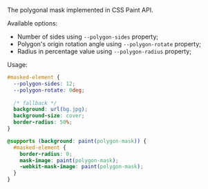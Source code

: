 The polygonal mask implemented in CSS Paint API.

Available options:

- Number of sides using `--polygon-sides` property;
- Polygon's origin rotation angle using `--polygon-rotate` property;
- Radius in percentage value using `--polygon-radius` property;

Usage:

```css
#masked-element {
  --polygon-sides: 12;
  --polygon-rotate: 0deg;
  
  /* fallback */
  background: url(bg.jpg);
  background-size: cover;
  border-radius: 50%;
}

@supports (background: paint(polygon-mask)) {
  #masked-element {
    border-radius: 0;
    mask-image: paint(polygon-mask);
    -webkit-mask-image: paint(polygon-mask);
  }
}
```